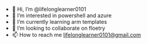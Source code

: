 - 👋 Hi, I’m @lifelonglearner0101
- 👀 I’m interested in powershell and azure
- 🌱 I’m currently learning arm templates
- 💞️ I’m looking to collaborate on floetry
- 📫 How to reach me lifelonglearner0101@gmail.com

<!---
lifelonglearner0101/lifelonglearner0101 is a ✨ special ✨ repository because its `README.md` (this file) appears on your GitHub profile.
You can click the Preview link to take a look at your changes.
--->
